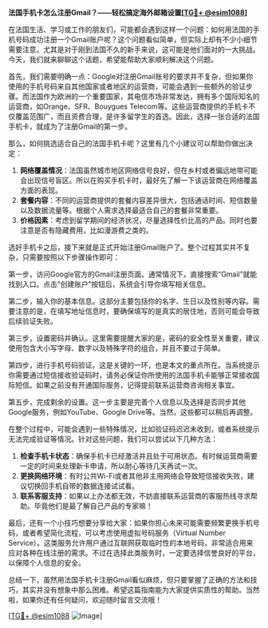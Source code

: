 **法国手机卡怎么注册Gmail？——轻松搞定海外邮箱设置[[TG💪+ @esim1088](https://t.me/s/esim1088)]**

在法国生活、学习或工作的朋友们，可能都会遇到这样一个问题：如何用法国的手机号码成功注册一个Gmail账户呢？这个问题看似简单，但实际上却有不少小细节需要注意。尤其是对于刚到法国不久的新手来说，这可能是他们面对的一大挑战。今天，我们就来聊聊这个话题，希望能帮助大家顺利解决这个问题。

首先，我们需要明确一点：Google对注册Gmail账号的要求并不复杂，但如果你使用的手机号码来自其他国家或者地区的运营商，可能会遇到一些额外的验证步骤。而法国作为欧洲的一个重要国家，其电信市场非常发达，拥有多个国际知名的运营商，如Orange、SFR、Bouygues Telecom等。这些运营商提供的手机卡不仅覆盖范围广，而且资费合理，是许多留学生的首选。因此，选择一张合适的法国手机卡，就成为了注册Gmail的第一步。

那么，如何挑选适合自己的法国手机卡呢？这里有几个小建议可以帮助你做出决定：

1. **网络覆盖情况**：法国虽然城市地区网络信号良好，但在乡村或者偏远地带可能会出现信号盲区。所以在购买手机卡时，最好先了解一下该运营商在网络覆盖方面的表现。
2. **套餐内容**：不同的运营商提供的套餐内容差异很大，包括通话时间、短信数量以及数据流量等。根据个人需求选择最适合自己的套餐非常重要。
3. **价格因素**：考虑到留学期间的经济状况，尽量选择性价比高的产品。同时也要注意是否有隐藏费用，比如漫游费之类的。

选好手机卡之后，接下来就是正式开始注册Gmail账户了。整个过程其实并不复杂，只需要按照以下步骤操作即可：

第一步，访问Google官方的Gmail注册页面。通常情况下，直接搜索“Gmail”就能找到入口。点击“创建账户”按钮后，系统会引导你填写相关信息。

第二步，输入你的基本信息。这部分主要包括你的名字、生日以及性别等内容。需要注意的是，在填写地址信息时，要确保填写的是真实的居住地，否则可能会导致后续验证失败。

第三步，设置密码并确认。这里需要提醒大家的是，密码的安全性至关重要，建议使用包含大小写字母、数字以及特殊字符的组合，并且不要过于简单。

第四步，进行手机号码验证。这是关键的一环，也是本文的重点所在。当系统提示你需要通过短信接收验证码时，请务必保证你所使用的法国手机卡能够正常接收国际短信。如果之前没有开通国际服务，记得提前联系运营商咨询相关事宜。

第五步，完成剩余的设置。这一步主要是完善个人信息以及选择是否同步其他Google服务，例如YouTube、Google Drive等。当然，这些都可以稍后再调整。

在整个过程中，可能会遇到一些特殊情况，比如验证码迟迟未收到，或者系统提示无法完成验证等情况。针对这些问题，我们可以尝试以下几种方法：

1. **检查手机卡状态**：确保手机卡已经激活并且处于可用状态。有时候运营商需要一定的时间来处理新卡申请，所以耐心等待几天再试一次。
2. **更换网络环境**：有时公共Wi-Fi或者其他非主用网络会导致短信接收失败，建议切换回手机自带的数据连接试试看。
3. **联系客服支持**：如果以上办法都无效，不妨直接联系运营商的客服热线寻求帮助。毕竟他们是最了解自己产品的专家嘛！

最后，还有一个小技巧想要分享给大家：如果你担心未来可能需要频繁更换手机号码，或者希望简化流程，可以考虑使用虚拟号码服务（Virtual Number Service）。这类服务允许用户通过互联网获取临时性的本地号码，非常适合用来应对各种在线注册的需求。不过在选择此类服务时，一定要选择信誉良好的平台，以保障个人信息的安全。

总结一下，虽然用法国手机卡注册Gmail看似麻烦，但只要掌握了正确的方法和技巧，其实并没有想象中那么困难。希望这篇指南能为大家提供实质性的帮助。当然啦，如果你还有任何疑问，欢迎随时留言交流哦！

[[TG💪+ @esim1088](https://t.me/s/esim1088) ![Image](https://i.postimg.cc/4NQfJmqS/Snipaste-2025-05-13-00-14-12.png)]